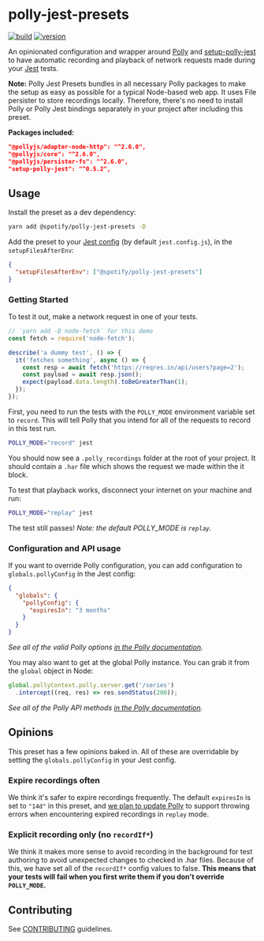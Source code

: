 # polly-jest-presets

[![build](https://img.shields.io/circleci/build/github/spotify/polly-jest-presets.svg)](https://circleci.com/gh/spotify/polly-jest-presets)
[![version](https://img.shields.io/github/package-json/v/spotify/polly-jest-presets.svg)](https://www.npmjs.com/package/@spotify/polly-jest-presets)

An opinionated configuration and wrapper around [Polly] and [setup-polly-jest] to have automatic recording and playback of network requests made during your [Jest] tests.

**Note:** Polly Jest Presets bundles in all necessary Polly packages to make the setup as easy as possible for a typical Node-based web app. It uses File persister to store recordings locally. Therefore, there's no need to install Polly or Polly Jest bindings separately in your project after including this preset.

**Packages included:**

```json
"@pollyjs/adapter-node-http": "^2.6.0",
"@pollyjs/core": "^2.6.0",
"@pollyjs/persister-fs": "^2.6.0",
"setup-polly-jest": "^0.5.2",
```

## Usage

Install the preset as a dev dependency:

```sh
yarn add @spotify/polly-jest-presets -D
```

Add the preset to your [Jest config](https://jestjs.io/docs/en/configuration) (by default `jest.config.js`), in the `setupFilesAfterEnv`:

```json
{
  "setupFilesAfterEnv": ["@spotify/polly-jest-presets"]
}
```

### Getting Started

To test it out, make a network request in one of your tests.

```js
// `yarn add -D node-fetch` for this demo
const fetch = require('node-fetch');

describe('a dummy test', () => {
  it('fetches something', async () => {
    const resp = await fetch('https://reqres.in/api/users?page=2');
    const payload = await resp.json();
    expect(payload.data.length).toBeGreaterThan(1);
  });
});
```

First, you need to run the tests with the `POLLY_MODE` environment variable set to `record`. This will tell Polly that you intend for all of the requests to record in this test run. 

```sh
POLLY_MODE="record" jest
```

You should now see a `.polly_recordings` folder at the root of your project. It should contain a `.har` file which shows the request we made within the it block.

To test that playback works, disconnect your internet on your machine and run:

```sh
POLLY_MODE="replay" jest
```

The test still passes! *Note: the default POLLY_MODE is `replay`.*

### Configuration and API usage

If you want to override Polly configuration, you can add configuration to `globals.pollyConfig` in the Jest config:

```json
{
  "globals": {
    "pollyConfig": {
      "expiresIn": "3 months"
    }
  }
}
```

*See all of the valid Polly options [in the Polly documentation](https://netflix.github.io/pollyjs/#/configuration).*

You may also want to get at the global Polly instance. You can grab it from the `global` object in Node:

```js
global.pollyContext.polly.server.get('/series')
  .intercept((req, res) => res.sendStatus(200));
```

*See all of the Polly API methods [in the Polly documentation](https://netflix.github.io/pollyjs/#/api).*

## Opinions

This preset has a few opinions baked in. All of these are overridable by setting the `globals.pollyConfig` in your Jest config.

### Expire recordings often

We think it's safer to expire recordings frequently. The default `expiresIn` is set to `"14d"` in this preset, and [we plan to update Polly](https://github.com/Netflix/pollyjs/issues/226) to support throwing errors when encountering expired recordings in `replay` mode.

### Explicit recording only (no `recordIf*`)

We think it makes more sense to avoid recording in the background for test authoring to avoid unexpected changes to checked in .har files. Because of this, we have set all of the `recordIf*` config values to false. **This means that your tests will fail when you first write them if you don't override `POLLY_MODE`.**

## Contributing

See [CONTRIBUTING](./CONTRIBUTING.md) guidelines.

[Polly]: https://netflix.github.io/pollyjs
[setup-polly-jest]: https://www.npmjs.com/package/setup-polly-jest
[ESLint]: https://eslint.org/
[Jest]: http://jestjs.io/
